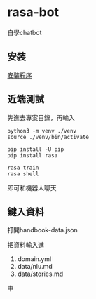 # rasa-bot
 自學chatbot

## 安裝

[安裝程序](https://rasa.com/docs/rasa/user-guide/installation/#installation-guide)

## 近端測試

先進去專案目錄，再輸入

```
python3 -m venv ./venv
source ./venv/bin/activate

pip install -U pip
pip install rasa

rasa train
rasa shell
```

即可和機器人聊天

## 鍵入資料

打開handbook-data.json

把資料輸入進

1. domain.yml
2. data/nlu.md
3. data/stories.md

中